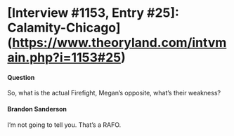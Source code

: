 # [Interview #1153, Entry #25]: Calamity-Chicago](https://www.theoryland.com/intvmain.php?i=1153#25)

#### Question

So, what is the actual Firefight, Megan’s opposite, what’s their weakness?

#### Brandon Sanderson

I’m not going to tell you. That’s a RAFO.

